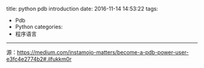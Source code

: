 title: python pdb introduction
date: 2016-11-14 14:53:22
tags:
- Pdb
- Python
categories:
- 程序语言
---

源：https://medium.com/instamojo-matters/become-a-pdb-power-user-e3fc4e2774b2#.ilfukkm0r
